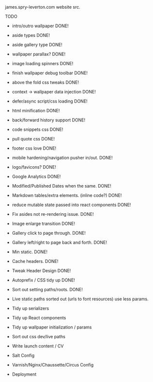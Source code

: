 james.spry-leverton.com website src.

TODO

* intro/outro wallpaper DONE!
* aside types DONE!
* aside gallery type DONE!
* wallpaper parallax? DONE!
* image loading spinners DONE!
* finish wallpaper debug toolbar DONE!
* above the fold css tweaks DONE!
* context -> wallpaper data injection DONE!
* defer/async script/css loading DONE!
* html minification DONE!
* back/forward history support DONE!
* code snippets css DONE!
* pull quote css DONE!
* footer css love DONE!
* mobile hardening/navigation pusher in/out. DONE!
* logo/favicons? DONE!
* Google Analytics DONE!
* Modified/Published Dates when the same. DONE!
* Markdown tables/extra elements. (inline code?) DONE!
* reduce mutable state passed into react components DONE!
* Fix asides not re-rendering issue. DONE!
* Image enlarge transition DONE!
* Gallery click to page through. DONE!
* Gallery left/right to page back and forth. DONE!
* Min static. DONE!
* Cache headers. DONE!
* Tweak Header Design DONE!
* Autoprefix / CSS tidy up DONE!
* Sort out setting paths/roots. DONE!

* Live static paths sorted out (urls to font resources) use less params.
* Tidy up serializers
* Tidy up React components
* Tidy up wallpaper initialization / params

* Sort out css dev/live paths

* Write launch content / CV
* Salt Config
* Varnish/Nginx/Chaussette/Circus Config
* Deployment

